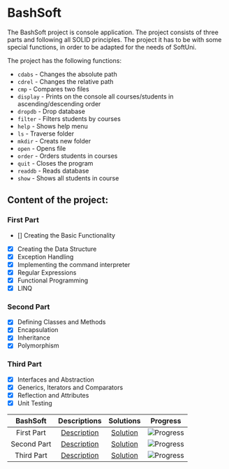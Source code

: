 # BashSoft
The BashSoft project is console application. The project consists of three parts and following all SOLID principles. The project it has to be with some special functions, in order to be adapted for the needs of SoftUni. 

The project has the following functions:
- `cdabs` - Changes the absolute path
- `cdrel` - Changes the relative path
- `cmp` - Compares two files
- `display` - Prints on the console all courses/students in ascending/descending order
- `dropdb` - Drop database
- `filter` - Filters students by courses
- `help` - Shows help menu
- `ls` - Traverse folder
- `mkdir` - Creats new folder
- `open` - Opens file
- `order` - Orders students in courses
- `quit` - Closes the program
- `readdb` - Reads database
- `show` - Shows all students in course

## Content of the project:

### First Part

- [] Creating the Basic Functionality
- [X] Creating the Data Structure
- [X] Exception Handling
- [X] Implementing the command interpreter
- [X] Regular Expressions
- [X] Functional Programming
- [X] LINQ

### Second Part

- [X] Defining Classes and Methods
- [X] Encapsulation
- [X] Inheritance
- [X] Polymorphism

### Third Part

- [X] Interfaces and Abstraction
- [X] Generics, Iterators and Comparators
- [X] Reflection and Attributes
- [X] Unit Testing

BashSoft			|Descriptions																				|Solutions																						|Progress	
:------------------:|:-----------------------------------------------------------------------------------------:|:---------------------------------------------------------------------------------------------:|:-------------:
First Part			|[Description](https://github.com/dobroslav-atanasov/BashSoft/tree/master/Resources)		|[Solution](https://github.com/dobroslav-atanasov/BashSoft/tree/master/BashSoft-FirstPart)		|![Progress](http://progressed.io/bar/100?title=completed)
Second Part			|[Description](https://github.com/dobroslav-atanasov/BashSoft/tree/master/Resources)		|[Solution](https://github.com/dobroslav-atanasov/BashSoft/tree/master/BashSoft-SecondPart)		|![Progress](http://progressed.io/bar/100?title=completed)
Third Part			|[Description](https://github.com/dobroslav-atanasov/BashSoft/tree/master/Resources)		|[Solution](https://github.com/dobroslav-atanasov/BashSoft/tree/master/BashSoft-ThirdPart)		|![Progress](http://progressed.io/bar/100?title=completed)
